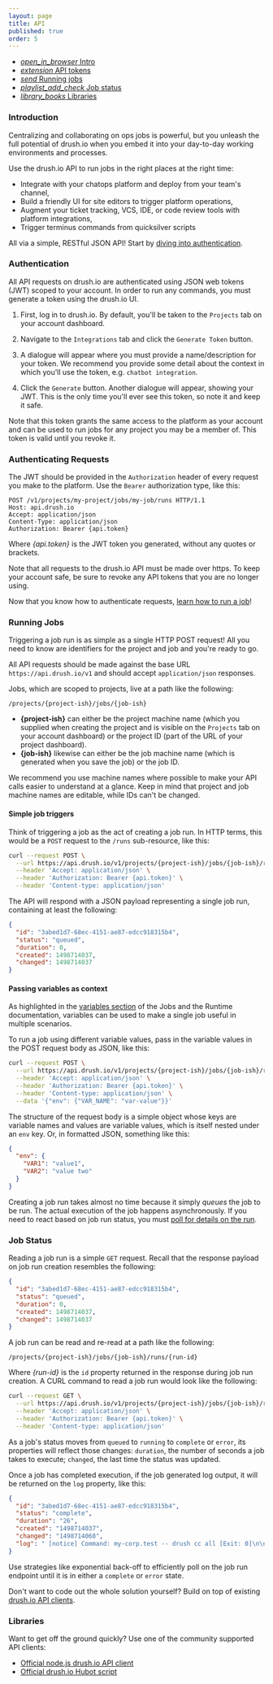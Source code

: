 ```yaml
---
layout: page
title: API
published: true
order: 5
---
```


<div class="col s12 no-padding">
  <ul class="tabs tabs-fixed-width">
    <li class="tab col s3"><a href="#intro"><i class="material-icons">open_in_browser</i> Intro</a></li>
    <li class="tab col s3"><a href="#authentication"><i class="material-icons">extension</i> API tokens</a></li>
    <li class="tab col s3"><a href="#running-jobs"><i class="material-icons">send</i> Running jobs</a></li>
    <li class="tab col s3"><a href="#job-status"><i class="material-icons">playlist_add_check</i> Job status</a></li>
    <li class="tab col s3"><a href="#libraries"><i class="material-icons">library_books</i> Libraries</a></li>
  </ul>
</div>
<div class="container">
  <div id="intro" class="col s12">
<div markdown="1">

### Introduction

Centralizing and collaborating on ops jobs is powerful, but you unleash the full potential of drush.io when you embed it into your day-to-day working environments and processes.

Use the drush.io API to run jobs in the right places at the right time:

- Integrate with your chatops platform and deploy from your team's channel,
- Build a friendly UI for site editors to trigger platform operations,
- Augment your ticket tracking, VCS, IDE, or code review tools with platform integrations,
- Trigger terminus commands from quicksilver scripts

All via a simple, RESTful JSON API! Start by [diving into authentication](#authentication).

</div>
  </div>
  <div id="authentication" class="col s12">
<div markdown="1">

### Authentication

All API requests on drush.io are authenticated using JSON web tokens (JWT) scoped to your account. In order to run any commands, you must generate a token using the drush.io UI.

1. First, log in to drush.io. By default, you'll be taken to the `Projects` tab on your account dashboard.

2. Navigate to the `Integrations` tab and click the `Generate Token` button.

3. A dialogue will appear where you must provide a name/description for your token. We recommend you provide some detail about the context in which you'll use the token, e.g. `chatbot integration`.

4. Click the `Generate` button. Another dialogue will appear, showing your JWT. This is the only time you'll ever see this token, so note it and keep it safe.

Note that this token grants the same access to the platform as your account and can be used to run jobs for any project you may be a member of. This token is valid until you revoke it.

### Authenticating Requests

The JWT should be provided in the `Authorization` header of every request you make to the platform. Use the `Bearer` authorization type, like this:

```http
POST /v1/projects/my-project/jobs/my-job/runs HTTP/1.1
Host: api.drush.io
Accept: application/json
Content-Type: application/json
Authorization: Bearer {api.token}
```

Where _{api.token}_ is the JWT token you generated, without any quotes or brackets.

Note that all requests to the drush.io API must be made over https. To keep your account safe, be sure to revoke any API tokens that you are no longer using.

Now that you know how to authenticate requests, [learn how to run a job](#running-jobs)!

</div>
  </div>
  <div id="running-jobs" class="col s12">
<div markdown="1">

### Running Jobs

Triggering a job run is as simple as a single HTTP POST request! All you need to know are identifiers for the project and job and you're ready to go.

All API requests should be made against the base URL `https://api.drush.io/v1` and should accept `application/json` responses.

Jobs, which are scoped to projects, live at a path like the following:

```
/projects/{project-ish}/jobs/{job-ish}
```

- __{project-ish}__ can either be the project machine name (which you supplied when creating the project and is visible on the `Projects` tab on your account dashboard) or the project ID (part of the URL of your project dashboard).
- __{job-ish}__ likewise can either be the job machine name (which is generated when you save the job) or the job ID.

We recommend you use machine names where possible to make your API calls easier to understand at a glance. Keep in mind that project and job machine names are editable, while IDs can't be changed.

#### __Simple job triggers__

Think of triggering a job as the act of creating a job run. In HTTP terms, this would be a `POST` request to the `/runs` sub-resource, like this:

```sh
curl --request POST \
  --url https://api.drush.io/v1/projects/{project-ish}/jobs/{job-ish}/runs \
  --header 'Accept: application/json' \
  --header 'Authorization: Bearer {api.token}' \
  --header 'Content-type: application/json'
```

The API will respond with a JSON payload representing a single job run, containing at least the following:

```json
{
  "id": "3abed1d7-68ec-4151-ae87-edcc918315b4",
  "status": "queued",
  "duration": 0,
  "created": 1498714037,
  "changed": 1498714037
}
```

#### __Passing variables as context__

As highlighted in the [variables section](/jobs-and-the-runtime#variables) of the Jobs and the Runtime documentation, variables can be used to make a single job useful in multiple scenarios.

To run a job using different variable values, pass in the variable values in the POST request body as JSON, like this:

```sh
curl --request POST \
  --url https://api.drush.io/v1/projects/{project-ish}/jobs/{job-ish}/runs \
  --header 'Accept: application/json' \
  --header 'Authorization: Bearer {api.token}' \
  --header 'Content-type: application/json' \
  --data '{"env": {"VAR_NAME": "var-value"}}'
```

The structure of the request body is a simple object whose keys are variable names and values are variable values, which is itself nested under an `env` key. Or, in formatted JSON, something like this:

```json
{
  "env": {
    "VAR1": "value1",
    "VAR2": "value two"
  }
}
```

Creating a job run takes almost no time because it simply _queues_ the job to be run. The actual execution of the job happens asynchronously. If you need to react based on job run status, you must [poll for details on the run](#job-status).

</div>
  </div>
  <div id="job-status" class="col s12">
<div markdown="1">

### Job Status

Reading a job run is a simple `GET` request.  Recall that the response payload on job run creation resembles the following:

```json
{
  "id": "3abed1d7-68ec-4151-ae87-edcc918315b4",
  "status": "queued",
  "duration": 0,
  "created": 1498714037,
  "changed": 1498714037
}
``` 

A job run can be read and re-read at a path like the following:

```
/projects/{project-ish}/jobs/{job-ish}/runs/{run-id}
```

Where _{run-id}_ is the `id` property returned in the response during job run creation. A CURL command to read a job run would look like the following:

```sh
curl --request GET \
  --url https://api.drush.io/v1/projects/{project-ish}/jobs/{job-ish}/runs/3abed1d7-68ec-4151-ae87-edcc918315b4 \
  --header 'Accept: application/json' \
  --header 'Authorization: Bearer {api.token}' \
  --header 'Content-type: application/json'
```

As a job's status moves from `queued` to `running` to `complete` or `error`, its properties will reflect those changes: `duration`, the number of seconds a job takes to execute; `changed`, the last time the status was updated.

Once a job has completed execution, if the job generated log output, it will be returned on the `log` property, like this:

```json
{
  "id": "3abed1d7-68ec-4151-ae87-edcc918315b4",
  "status": "complete",
  "duration": "26",
  "created": "1498714037",
  "changed": "1498714068",
  "log": " [notice] Command: my-corp.test -- drush cc all [Exit: 0]\n\n"
}
```

Use strategies like exponential back-off to efficiently poll on the job run endpoint until it is in either a `complete` or `error` state.

Don't want to code out the whole solution yourself? Build on top of existing [drush.io API clients](#libraries).

</div>
  </div>
  <div id="libraries" class="col s12">
<div markdown="1">

### Libraries

Want to get off the ground quickly? Use one of the community supported API clients:

- [Official node.js drush.io API client](https://www.npmjs.com/package/@drush-io/api-client)
- [Official drush.io Hubot script](https://www.npmjs.com/package/@drush-io/hubot-drush-io)

</div>
  </div>
</div>

